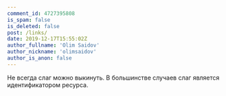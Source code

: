 ```yaml
---
comment_id: 4727395808
is_spam: false
is_deleted: false
post: /links/
date: 2019-12-17T15:55:02Z
author_fullname: 'Olim Saidov'
author_nickname: 'olimsaidov'
author_is_anon: false
---
```


<p>Не всегда слаг можно выкинуть. В большинстве случаев слаг является идентификатором ресурса.</p>
